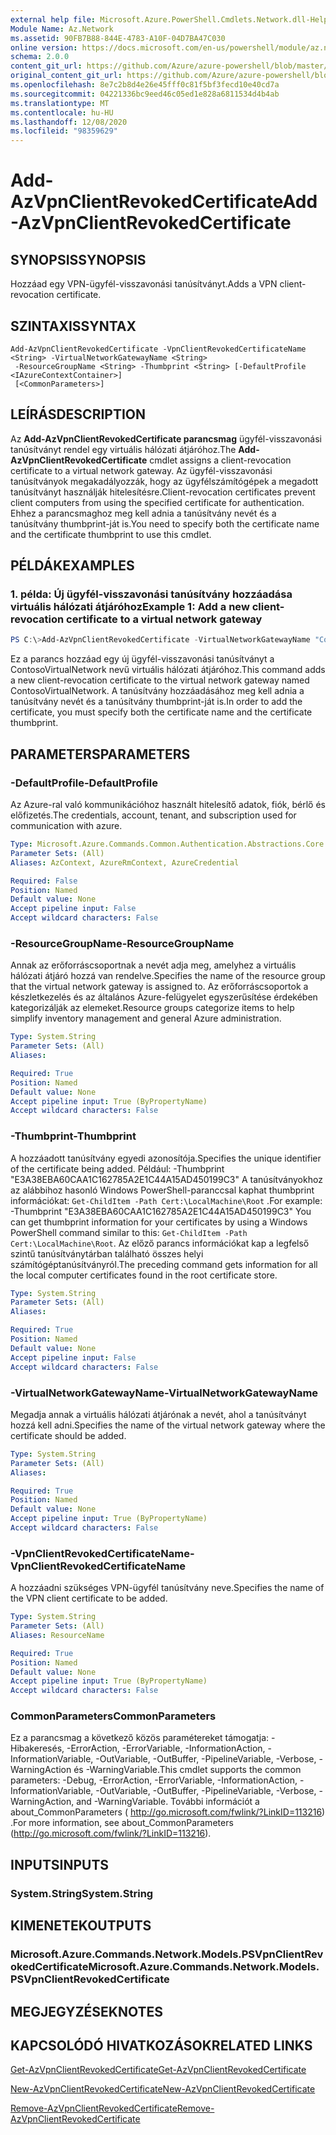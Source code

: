 ```yaml
---
external help file: Microsoft.Azure.PowerShell.Cmdlets.Network.dll-Help.xml
Module Name: Az.Network
ms.assetid: 90FB7B88-844E-4783-A10F-04D7BA47C030
online version: https://docs.microsoft.com/en-us/powershell/module/az.network/add-azvpnclientrevokedcertificate
schema: 2.0.0
content_git_url: https://github.com/Azure/azure-powershell/blob/master/src/Network/Network/help/Add-AzVpnClientRevokedCertificate.md
original_content_git_url: https://github.com/Azure/azure-powershell/blob/master/src/Network/Network/help/Add-AzVpnClientRevokedCertificate.md
ms.openlocfilehash: 8e7c2b8d4e26e45fff0c81f5bf3fecd10e40cd7a
ms.sourcegitcommit: 04221336bc9eed46c05ed1e828a6811534d4b4ab
ms.translationtype: MT
ms.contentlocale: hu-HU
ms.lasthandoff: 12/08/2020
ms.locfileid: "98359629"
---
```

# <span data-ttu-id="e8b0f-101">Add-AzVpnClientRevokedCertificate</span><span class="sxs-lookup"><span data-stu-id="e8b0f-101">Add-AzVpnClientRevokedCertificate</span></span>

## <span data-ttu-id="e8b0f-102">SYNOPSIS</span><span class="sxs-lookup"><span data-stu-id="e8b0f-102">SYNOPSIS</span></span>
<span data-ttu-id="e8b0f-103">Hozzáad egy VPN-ügyfél-visszavonási tanúsítványt.</span><span class="sxs-lookup"><span data-stu-id="e8b0f-103">Adds a VPN client-revocation certificate.</span></span>

## <span data-ttu-id="e8b0f-104">SZINTAXIS</span><span class="sxs-lookup"><span data-stu-id="e8b0f-104">SYNTAX</span></span>

```
Add-AzVpnClientRevokedCertificate -VpnClientRevokedCertificateName <String> -VirtualNetworkGatewayName <String>
 -ResourceGroupName <String> -Thumbprint <String> [-DefaultProfile <IAzureContextContainer>]
 [<CommonParameters>]
```

## <span data-ttu-id="e8b0f-105">LEÍRÁS</span><span class="sxs-lookup"><span data-stu-id="e8b0f-105">DESCRIPTION</span></span>
<span data-ttu-id="e8b0f-106">Az **Add-AzVpnClientRevokedCertificate parancsmag** ügyfél-visszavonási tanúsítványt rendel egy virtuális hálózati átjáróhoz.</span><span class="sxs-lookup"><span data-stu-id="e8b0f-106">The **Add-AzVpnClientRevokedCertificate** cmdlet assigns a client-revocation certificate to a virtual network gateway.</span></span>
<span data-ttu-id="e8b0f-107">Az ügyfél-visszavonási tanúsítványok megakadályozzák, hogy az ügyfélszámítógépek a megadott tanúsítványt használják hitelesítésre.</span><span class="sxs-lookup"><span data-stu-id="e8b0f-107">Client-revocation certificates prevent client computers from using the specified certificate for authentication.</span></span>
<span data-ttu-id="e8b0f-108">Ehhez a parancsmaghoz meg kell adnia a tanúsítvány nevét és a tanúsítvány thumbprint-ját is.</span><span class="sxs-lookup"><span data-stu-id="e8b0f-108">You need to specify both the certificate name and the certificate thumbprint to use this cmdlet.</span></span>

## <span data-ttu-id="e8b0f-109">PÉLDÁK</span><span class="sxs-lookup"><span data-stu-id="e8b0f-109">EXAMPLES</span></span>

### <span data-ttu-id="e8b0f-110">1. példa: Új ügyfél-visszavonási tanúsítvány hozzáadása virtuális hálózati átjáróhoz</span><span class="sxs-lookup"><span data-stu-id="e8b0f-110">Example 1: Add a new client-revocation certificate to a virtual network gateway</span></span>
```powershell
PS C:\>Add-AzVpnClientRevokedCertificate -VirtualNetworkGatewayName "ContosoVirtualNetwork" -ResourceGroupName "ContosoResourceGroup" -VpnClientRevokedCertificateName "ContosoRevokedClientCertificate" -Thumbprint "E3A38EBA60CAA1C162785A2E1C44A15AD450199C3"
```

<span data-ttu-id="e8b0f-111">Ez a parancs hozzáad egy új ügyfél-visszavonási tanúsítványt a ContosoVirtualNetwork nevű virtuális hálózati átjáróhoz.</span><span class="sxs-lookup"><span data-stu-id="e8b0f-111">This command adds a new client-revocation certificate to the virtual network gateway named ContosoVirtualNetwork.</span></span>
<span data-ttu-id="e8b0f-112">A tanúsítvány hozzáadásához meg kell adnia a tanúsítvány nevét és a tanúsítvány thumbprint-ját is.</span><span class="sxs-lookup"><span data-stu-id="e8b0f-112">In order to add the certificate, you must specify both the certificate name and the certificate thumbprint.</span></span>

## <span data-ttu-id="e8b0f-113">PARAMETERS</span><span class="sxs-lookup"><span data-stu-id="e8b0f-113">PARAMETERS</span></span>

### <span data-ttu-id="e8b0f-114">-DefaultProfile</span><span class="sxs-lookup"><span data-stu-id="e8b0f-114">-DefaultProfile</span></span>
<span data-ttu-id="e8b0f-115">Az Azure-ral való kommunikációhoz használt hitelesítő adatok, fiók, bérlő és előfizetés.</span><span class="sxs-lookup"><span data-stu-id="e8b0f-115">The credentials, account, tenant, and subscription used for communication with azure.</span></span>

```yaml
Type: Microsoft.Azure.Commands.Common.Authentication.Abstractions.Core.IAzureContextContainer
Parameter Sets: (All)
Aliases: AzContext, AzureRmContext, AzureCredential

Required: False
Position: Named
Default value: None
Accept pipeline input: False
Accept wildcard characters: False
```

### <span data-ttu-id="e8b0f-116">-ResourceGroupName</span><span class="sxs-lookup"><span data-stu-id="e8b0f-116">-ResourceGroupName</span></span>
<span data-ttu-id="e8b0f-117">Annak az erőforráscsoportnak a nevét adja meg, amelyhez a virtuális hálózati átjáró hozzá van rendelve.</span><span class="sxs-lookup"><span data-stu-id="e8b0f-117">Specifies the name of the resource group that the virtual network gateway is assigned to.</span></span>
<span data-ttu-id="e8b0f-118">Az erőforráscsoportok a készletkezelés és az általános Azure-felügyelet egyszerűsítése érdekében kategorizálják az elemeket.</span><span class="sxs-lookup"><span data-stu-id="e8b0f-118">Resource groups categorize items to help simplify inventory management and general Azure administration.</span></span>

```yaml
Type: System.String
Parameter Sets: (All)
Aliases:

Required: True
Position: Named
Default value: None
Accept pipeline input: True (ByPropertyName)
Accept wildcard characters: False
```

### <span data-ttu-id="e8b0f-119">-Thumbprint</span><span class="sxs-lookup"><span data-stu-id="e8b0f-119">-Thumbprint</span></span>
<span data-ttu-id="e8b0f-120">A hozzáadott tanúsítvány egyedi azonosítója.</span><span class="sxs-lookup"><span data-stu-id="e8b0f-120">Specifies the unique identifier of the certificate being added.</span></span>
<span data-ttu-id="e8b0f-121">Például: -Thumbprint "E3A38EBA60CAA1C162785A2E1C44A15AD450199C3" A tanúsítványokhoz az alábbihoz hasonló Windows PowerShell-paranccsal kaphat thumbprint információkat: `Get-ChildItem -Path Cert:\LocalMachine\Root` .</span><span class="sxs-lookup"><span data-stu-id="e8b0f-121">For example: -Thumbprint "E3A38EBA60CAA1C162785A2E1C44A15AD450199C3" You can get thumbprint information for your certificates by using a Windows PowerShell command similar to this: `Get-ChildItem -Path Cert:\LocalMachine\Root`.</span></span>
<span data-ttu-id="e8b0f-122">Az előző parancs információkat kap a legfelső szintű tanúsítványtárban található összes helyi számítógéptanúsítványról.</span><span class="sxs-lookup"><span data-stu-id="e8b0f-122">The preceding command gets information for all the local computer certificates found in the root certificate store.</span></span>

```yaml
Type: System.String
Parameter Sets: (All)
Aliases:

Required: True
Position: Named
Default value: None
Accept pipeline input: False
Accept wildcard characters: False
```

### <span data-ttu-id="e8b0f-123">-VirtualNetworkGatewayName</span><span class="sxs-lookup"><span data-stu-id="e8b0f-123">-VirtualNetworkGatewayName</span></span>
<span data-ttu-id="e8b0f-124">Megadja annak a virtuális hálózati átjárónak a nevét, ahol a tanúsítványt hozzá kell adni.</span><span class="sxs-lookup"><span data-stu-id="e8b0f-124">Specifies the name of the virtual network gateway where the certificate should be added.</span></span>

```yaml
Type: System.String
Parameter Sets: (All)
Aliases:

Required: True
Position: Named
Default value: None
Accept pipeline input: True (ByPropertyName)
Accept wildcard characters: False
```

### <span data-ttu-id="e8b0f-125">-VpnClientRevokedCertificateName</span><span class="sxs-lookup"><span data-stu-id="e8b0f-125">-VpnClientRevokedCertificateName</span></span>
<span data-ttu-id="e8b0f-126">A hozzáadni szükséges VPN-ügyfél tanúsítvány neve.</span><span class="sxs-lookup"><span data-stu-id="e8b0f-126">Specifies the name of the VPN client certificate to be added.</span></span>

```yaml
Type: System.String
Parameter Sets: (All)
Aliases: ResourceName

Required: True
Position: Named
Default value: None
Accept pipeline input: True (ByPropertyName)
Accept wildcard characters: False
```

### <span data-ttu-id="e8b0f-127">CommonParameters</span><span class="sxs-lookup"><span data-stu-id="e8b0f-127">CommonParameters</span></span>
<span data-ttu-id="e8b0f-128">Ez a parancsmag a következő közös paramétereket támogatja: -Hibakeresés, -ErrorAction, -ErrorVariable, -InformationAction, -InformationVariable, -OutVariable, -OutBuffer, -PipelineVariable, -Verbose, -WarningAction és -WarningVariable.</span><span class="sxs-lookup"><span data-stu-id="e8b0f-128">This cmdlet supports the common parameters: -Debug, -ErrorAction, -ErrorVariable, -InformationAction, -InformationVariable, -OutVariable, -OutBuffer, -PipelineVariable, -Verbose, -WarningAction, and -WarningVariable.</span></span> <span data-ttu-id="e8b0f-129">További információt a about_CommonParameters ( http://go.microsoft.com/fwlink/?LinkID=113216) .</span><span class="sxs-lookup"><span data-stu-id="e8b0f-129">For more information, see about_CommonParameters (http://go.microsoft.com/fwlink/?LinkID=113216).</span></span>

## <span data-ttu-id="e8b0f-130">INPUTS</span><span class="sxs-lookup"><span data-stu-id="e8b0f-130">INPUTS</span></span>

### <span data-ttu-id="e8b0f-131">System.String</span><span class="sxs-lookup"><span data-stu-id="e8b0f-131">System.String</span></span>

## <span data-ttu-id="e8b0f-132">KIMENETEK</span><span class="sxs-lookup"><span data-stu-id="e8b0f-132">OUTPUTS</span></span>

### <span data-ttu-id="e8b0f-133">Microsoft.Azure.Commands.Network.Models.PSVpnClientRevokedCertificate</span><span class="sxs-lookup"><span data-stu-id="e8b0f-133">Microsoft.Azure.Commands.Network.Models.PSVpnClientRevokedCertificate</span></span>

## <span data-ttu-id="e8b0f-134">MEGJEGYZÉSEK</span><span class="sxs-lookup"><span data-stu-id="e8b0f-134">NOTES</span></span>

## <span data-ttu-id="e8b0f-135">KAPCSOLÓDÓ HIVATKOZÁSOK</span><span class="sxs-lookup"><span data-stu-id="e8b0f-135">RELATED LINKS</span></span>

[<span data-ttu-id="e8b0f-136">Get-AzVpnClientRevokedCertificate</span><span class="sxs-lookup"><span data-stu-id="e8b0f-136">Get-AzVpnClientRevokedCertificate</span></span>](./Get-AzVpnClientRevokedCertificate.md)

[<span data-ttu-id="e8b0f-137">New-AzVpnClientRevokedCertificate</span><span class="sxs-lookup"><span data-stu-id="e8b0f-137">New-AzVpnClientRevokedCertificate</span></span>](./New-AzVpnClientRevokedCertificate.md)

[<span data-ttu-id="e8b0f-138">Remove-AzVpnClientRevokedCertificate</span><span class="sxs-lookup"><span data-stu-id="e8b0f-138">Remove-AzVpnClientRevokedCertificate</span></span>](./Remove-AzVpnClientRevokedCertificate.md)


